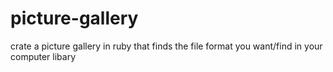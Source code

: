picture-gallery
===============

crate a picture gallery in ruby that finds the file format you want/find in your computer libary